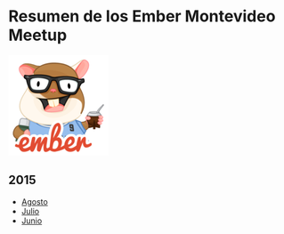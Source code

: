 # Resumen de los Ember Montevideo Meetup

![Tomster Uruguay](./tomster.jpg)

## 2015

* [Agosto](./2015-08/README.md)
* [Julio](./2015-07/README.md)
* [Junio](./2015-06/README.md)
